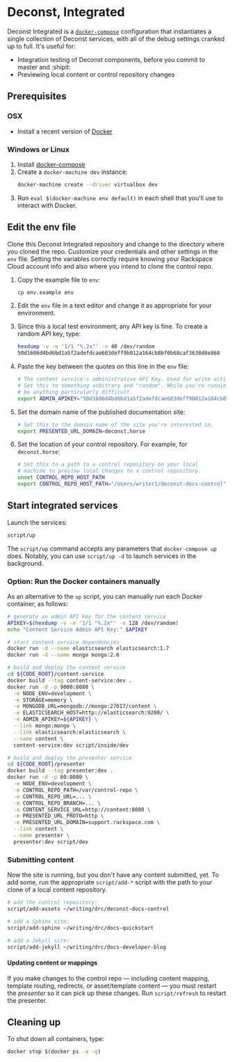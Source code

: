 # Deconst, Integrated

Deconst Integrated is a
[`docker-compose`](https://docs.docker.com/compose/) configuration
that instantiates a single collection of Deconst services, with all of
the debug settings cranked up to full. It's useful for:

 * Integration testing of Deconst components, before you commit to
   master and :shipit:
 * Previewing local content or control repository changes

## Prerequisites
### OSX

 * Install a recent version of
   [Docker](https://docs.docker.com/installation/#installation)


### Windows or Linux

 1. Install [docker-compose](https://docs.docker.com/compose/install/)
 1. Create a `docker-machine dev` instance:
    ```bash
    docker-machine create --driver virtualbox dev
    ```
 1. Run `eval $(docker-machine env default)` in each shell that you'll
    use to interact with Docker.


## Edit the env file

Clone this Deconst Integrated repository and change to the directory
where you cloned the repo. Customize your credentials and other
settings in the `env` file. Setting the variables correctly require
knowing your Rackspace Cloud account info and also where you intend to
clone the control repo.

   1. Copy the example file to `env`:
      ```bash
      cp env.example env
      ```
   1. Edit the `env` file in a text editor and change it as
      appropriate for your environment.
   1. Since this a local test environment, any API key is fine. To
      create a random API key, type:
      ```bash
      hexdump -v -e '1/1 "%.2x"' -n 40 /dev/random
      50d1606d4bd6bd1a5f2adefdcae603deff9b012a164cb8bf0b68caf3638d8e868
      ```

   1. Paste the key between the quotes on this line in the
      `env` file:
      ```bash
      # The content service's administrative API Key. Used for write actions.
      # Set this to something arbitrary and "random". While you're running locally it doesn't need to
      # be anything particularly difficult.
      export ADMIN_APIKEY="50d1606d4bd6bd1a5f2adefdcae603deff9b012a164cb8bf0b68caf3638d8e868""
      ```

   1. Set the domain name of the published documentation site:
      ```bash
      # Set this to the domain name of the site you're interested in.
      export PRESENTED_URL_DOMAIN=deconst.horse
      ```

   1. Set the location of your control repository. For
      example, for `deconst.horse`:
      ```bash
      # Set this to a path to a control repository on your local
      # machine to preview local changes to a control repository.
      unset CONTROL_REPO_HOST_PATH
      export CONTROL_REPO_HOST_PATH="/Users/writer1/deconst-docs-control"
      ```

## Start integrated services

Launch the services:
```bash
script/up
```

The `script/up` command accepts any parameters that `docker-compose
up` does. Notably, you can use `script/up -d` to launch services in
the background.


### Option: Run the Docker containers manually

As an alternative to the `up` script, you can manually run each Docker
container, as follows:

```bash
# generate an admin API key for the content service
APIKEY=$(hexdump -v -e '1/1 "%.2x"' -n 128 /dev/random)
echo "Content Service Admin API Key:" $APIKEY

# start content service dependencies
docker run -d --name elasticsearch elasticsearch:1.7
docker run -d --name mongo mongo:2.6

# build and deploy the content service
cd ${CODE_ROOT}/content-service
docker build --tag content-service:dev .
docker run -d -p 9000:8080 \
  -e NODE_ENV=development \
  -e STORAGE=memory \
  -e MONGODB_URL=mongodb://mongo:27017/content \
  -e ELASTICSEARCH_HOST=http://elasticsearch:9200/ \
  -e ADMIN_APIKEY=${APIKEY} \
  --link mongo:mongo \
  --link elasticsearch:elasticsearch \
  --name content \
  content-service:dev script/inside/dev

# build and deploy the presenter service
cd ${CODE_ROOT}/presenter
docker build --tag presenter:dev .
docker run -d -p 80:8080 \
  -e NODE_ENV=development \
  -e CONTROL_REPO_PATH=/var/control-repo \
  -e CONTROL_REPO_URL=... \
  -e CONTROL_REPO_BRANCH=... \
  -e CONTENT_SERVICE_URL=http://content:8080 \
  -e PRESENTED_URL_PROTO=http \
  -e PRESENTED_URL_DOMAIN=support.rackspace.com \
  --link content \
  --name presenter \
  presenter:dev script/dev
```

### Submitting content

Now the site is running, but you don't have any content submitted,
yet. To add some, run the appropriate `script/add-*` script with the
path to your clone of a local content repository.

```bash
# add the control repository:
script/add-assets ~/writing/drc/deconst-docs-control

# add a Sphinx site:
script/add-sphinx ~/writing/drc/docs-quickstart

# add a Jekyll site:
script/add-jekyll ~/writing/drc/docs-developer-blog
```

#### Updating content or mappings

If you make changes to the control repo — including content mapping,
template routing, redirects, or asset/template content — you must
restart the _presenter_ so it can pick up these changes. Run
`script/refresh` to restart the presenter.

## Cleaning up

To shut down all containers, type:
```bash
docker stop $(docker ps -a -q)
```
